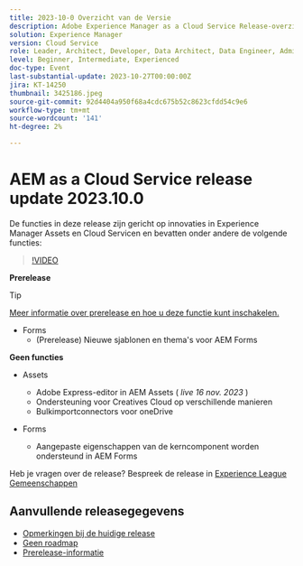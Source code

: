 ```yaml
---
title: 2023-10-0 Overzicht van de Versie
description: Adobe Experience Manager as a Cloud Service Release-overzicht Video 2023.10.0
solution: Experience Manager
version: Cloud Service
role: Leader, Architect, Developer, Data Architect, Data Engineer, Admin, User
level: Beginner, Intermediate, Experienced
doc-type: Event
last-substantial-update: 2023-10-27T00:00:00Z
jira: KT-14250
thumbnail: 3425186.jpeg
source-git-commit: 92d4404a950f68a4cdc675b52c8623cfdd54c9e6
workflow-type: tm+mt
source-wordcount: '141'
ht-degree: 2%

---
```


# AEM as a Cloud Service release update 2023.10.0

De functies in deze release zijn gericht op innovaties in Experience Manager Assets en Cloud Servicen en bevatten onder andere de volgende functies:

>[!VIDEO](https://video.tv.adobe.com/v/3425186/?learn=on)

**Prerelease**

>[!TIP]
>
>[Meer informatie over prerelease en hoe u deze functie kunt inschakelen.](https://experienceleague.adobe.com/docs/experience-manager-cloud-service/content/release-notes/prerelease.html)

* Forms
   * (Prerelease) Nieuwe sjablonen en thema&#39;s voor AEM Forms

**Geen functies**

* Assets
   * Adobe Express-editor in AEM Assets ( *live 16 nov. 2023* )
   * Ondersteuning voor Creatives Cloud op verschillende manieren
   * Bulkimportconnectors voor oneDrive

* Forms
   * Aangepaste eigenschappen van de kerncomponent worden ondersteund in AEM Forms

Heb je vragen over de release?  Bespreek de release in [Experience League Gemeenschappen](https://adobe.ly/474hr8v)

## Aanvullende releasegegevens

* [Opmerkingen bij de huidige release](https://experienceleague.adobe.com/docs/experience-manager-cloud-service/content/release-notes/home.html)
* [Geen roadmap](https://experienceleague.adobe.com/docs/experience-manager-release-information/aem-release-updates/update-releases-roadmap.html)
* [Prerelease-informatie](https://experienceleague.adobe.com/docs/experience-manager-cloud-service/content/release-notes/prerelease.html)